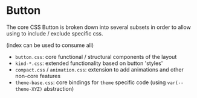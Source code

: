 # Button

The core CSS Button is broken down into several subsets in order to allow using to include / exclude specific css.

(index can be used to consume all)

 - `button.css`: core functional / structural components of the layout
 - `kind-*.css`: extended functionality based on button 'styles'
 - `compact.css` /  `animation.css`: extension to add animations and other non-core features
 - `theme-base.css`: core bindings for `theme` specific code (using `var(--theme-XYZ)` abstraction)


